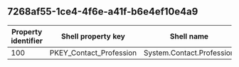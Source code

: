 ## 7268af55-1ce4-4f6e-a41f-b6e4ef10e4a9

Property identifier | Shell property key | Shell name | Alias
--- | --- | --- | ---
100 | PKEY_Contact_Profession | System.Contact.Profession | 

